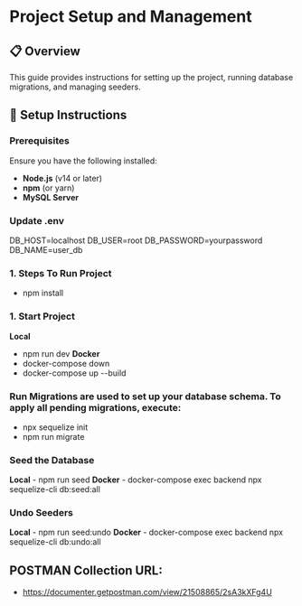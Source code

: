 # Project Setup and Management

## 📋 Overview

This guide provides instructions for setting up the project, running database migrations, and managing seeders.

## 🚀 Setup Instructions

### Prerequisites

Ensure you have the following installed:
- **Node.js** (v14 or later)
- **npm** (or yarn)
- **MySQL Server**

### Update .env

DB_HOST=localhost
DB_USER=root
DB_PASSWORD=yourpassword
DB_NAME=user_db


### 1. Steps To Run Project

- npm install

### 1. Start Project
**Local**
- npm run dev
**Docker**
- docker-compose down
- docker-compose up --build

### Run Migrations are used to set up your database schema. To apply all pending migrations, execute:
- npx sequelize init
- npm run migrate

### Seed the Database
**Local**
    - npm run seed
**Docker**
    - docker-compose exec backend npx sequelize-cli db:seed:all

### Undo Seeders
**Local**
    - npm run seed:undo
**Docker**
    - docker-compose exec backend npx sequelize-cli db:undo:all


## POSTMAN Collection URL:

- https://documenter.getpostman.com/view/21508865/2sA3kXFg4U
